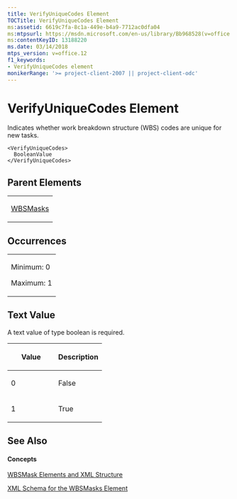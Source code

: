 ```yaml
---
title: VerifyUniqueCodes Element
TOCTitle: VerifyUniqueCodes Element
ms:assetid: 6619c7fa-8c1a-449e-b4a9-7712ac0dfa04
ms:mtpsurl: https://msdn.microsoft.com/en-us/library/Bb968528(v=office.12)
ms:contentKeyID: 13188220
ms.date: 03/14/2018
mtps_version: v=office.12
f1_keywords:
- VerifyUniqueCodes element
monikerRange: '>= project-client-2007 || project-client-odc'
---
```


# VerifyUniqueCodes Element




Indicates whether work breakdown structure (WBS) codes are unique for new tasks.

    <VerifyUniqueCodes>
      BooleanValue
    </VerifyUniqueCodes>

## Parent Elements

<table>
<colgroup>
<col style="width: 100%" />
</colgroup>
<tbody>
<tr class="odd">
<td><p><a href="wbsmasks-element.md">WBSMasks</a></p></td>
</tr>
</tbody>
</table>

## Occurrences

<table>
<colgroup>
<col style="width: 100%" />
</colgroup>
<tbody>
<tr class="odd">
<td><p>Minimum: 0</p>
<p>Maximum: 1</p></td>
</tr>
</tbody>
</table>

## Text Value

A text value of type boolean is required.

<table>
<colgroup>
<col style="width: 50%" />
<col style="width: 50%" />
</colgroup>
<thead>
<tr class="header">
<th><p>Value</p></th>
<th><p>Description</p></th>
</tr>
</thead>
<tbody>
<tr class="odd">
<td><p>0</p></td>
<td><p>False</p></td>
</tr>
<tr class="even">
<td><p>1</p></td>
<td><p>True</p></td>
</tr>
</tbody>
</table>

## See Also

#### Concepts

[WBSMask Elements and XML Structure](wbsmask-elements-and-xml-structure.md)

[XML Schema for the WBSMasks Element](xml-schema-for-the-wbsmasks-element.md)

